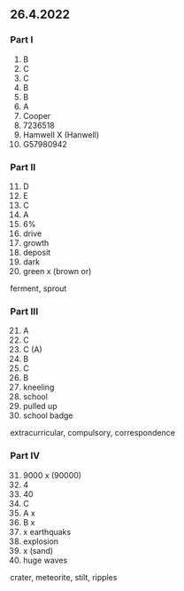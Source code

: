 ## 26.4.2022

### Part I

1. B
2. C
3. C
4. B
5. B
6. A
7. Cooper
8. 7236518
9. Hamwell X (Hanwell)
10. G57980942

### Part II

11. D
12. E
13. C
14. A
15. 6%
16. drive
17. growth
18. deposit
19. dark
20. green x (brown or)

ferment, sprout

### Part III

21. A
22. C
23. C (A)
24. B
25. C
26. B
27. kneeling
28. school
29. pulled up
30. school badge

extracurricular, compulsory, correspondence

### Part IV

31. 9000 x (90000)
32. 4
33. 40
34. C
35. A x
36. B x
37. x earthquaks
38. explosion
39. x (sand)
40. huge waves

crater, meteorite, stilt, ripples
